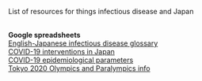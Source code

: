 List of resources for things infectious disease and Japan<br><br>

**Google spreadsheets**<br>
[English-Japanese infectious disease glossary](https://docs.google.com/spreadsheets/d/1uaSngMRffLfG-6GO0EvAq4aoxQVn_ihsWQW8YpZzEUE/edit?usp=sharing)<br>
[COVID-19 interventions in Japan](https://docs.google.com/spreadsheets/d/1Gp3t9zj7Dk9dbS5Vsk2Eb2ulrwZSsgJ3SF89wf9Vf3Q/edit?usp=sharing)<br>
[COVID-19 epidemiological parameters](https://docs.google.com/spreadsheets/d/1Af7T-TQrbTLb1U_6lN5l2WC_8rOBMXVcZ9-K9yN1gSM/edit?usp=sharing)<br>
[Tokyo 2020 Olympics and Paralympics info](https://docs.google.com/spreadsheets/d/1-q4SspoyPhrBUMvQXpIVqxJ_wXJaLGFf7LkYHtM_Y1I/)
